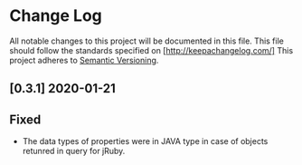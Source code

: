 # Change Log
All notable changes to this project will be documented in this file.
This file should follow the standards specified on [http://keepachangelog.com/]
This project adheres to [Semantic Versioning](http://semver.org/).

## [0.3.1] 2020-01-21

## Fixed

- The data types of properties were in JAVA type in case of objects retunred in query for jRuby.